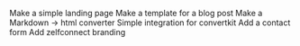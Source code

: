 Make a simple landing page
Make a template for a blog post
Make a Markdown -> html converter
Simple integration for convertkit
Add a contact form
Add zelfconnect branding
